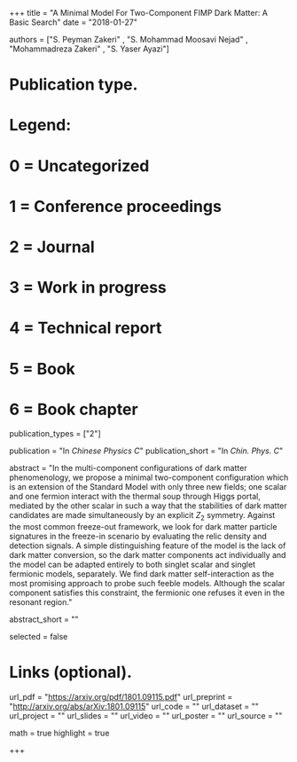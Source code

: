 +++
title = "A Minimal Model For Two-Component FIMP Dark Matter: A Basic Search"
date = "2018-01-27"

authors = ["S. Peyman Zakeri" , "S. Mohammad Moosavi Nejad" , "Mohammadreza Zakeri" , "S. Yaser Ayazi"]

# Publication type.
# Legend:
# 0 = Uncategorized
# 1 = Conference proceedings
# 2 = Journal
# 3 = Work in progress
# 4 = Technical report
# 5 = Book
# 6 = Book chapter
publication_types = ["2"]

publication = "In *Chinese Physics C*"
publication_short = "In *Chin. Phys. C*"

abstract = "In the multi-component configurations of dark matter phenomenology, we propose a minimal two-component configuration which is an extension of the Standard Model with only three new fields; one scalar and one fermion interact with the thermal soup through Higgs portal, mediated by the other scalar in such a way that the stabilities of dark matter candidates are made simultaneously by an explicit $Z_2$ symmetry. Against the most common freeze-out framework, we look for dark matter particle signatures in the freeze-in scenario by evaluating the relic density and detection signals. A simple distinguishing feature of the model is the lack of dark matter conversion, so the dark matter components act individually and the model can be adapted entirely to both singlet scalar and singlet fermionic models, separately. We find dark matter self-interaction as the most promising approach to probe such feeble models. Although the scalar component satisfies this constraint, the fermionic one refuses it even in the resonant region."

abstract_short = ""

selected = false

# Links (optional).
url_pdf = "https://arxiv.org/pdf/1801.09115.pdf"
url_preprint = "http://arxiv.org/abs/arXiv:1801.09115"
url_code = ""
url_dataset = ""
url_project = ""
url_slides = ""
url_video = ""
url_poster = ""
url_source = ""

math = true
highlight = true

+++
